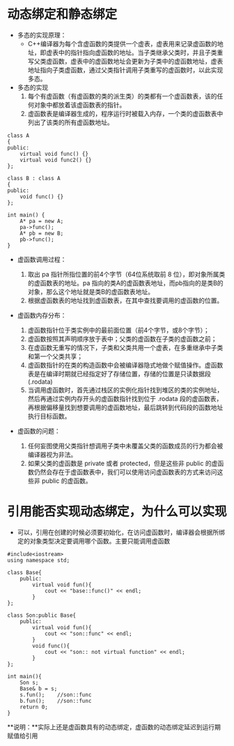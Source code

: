 # 动态绑定和静态绑定
+ 多态的实现原理：
    + C++编译器为每个含虚函数的类提供一个虚表，虚表用来记录虚函数的地址，即虚表中的指针指向虚函数的地址。当子类继承父类时，并且子类重写父类虚函数，虚表中的虚函数地址会更新为子类中的虚函数地址，虚表地址指向子类虚函数，通过父类指针调用子类重写的虚函数时，以此实现多态。
+ 多态的实现
    1. 每个有虚函数（有虚函数的类的派生类）的类都有一个虚函数表，该的任何对象中都放着该虚函数表的指针。
    2. 虚函数表是编译器生成的，程序运行时被载入内存，一个类的虚函数表中列出了该类的所有虚函数地址。

```
class A
{
public:
    virtual void func() {}
    virtual void func2() {}
};

class B : class A
{
public:
    void func() {}
};

int main() {
    A* pa = new A;
    pa->func();
    A* pb = new B;
    pb->func();
}
```

+ 虚函数调用过程：
    1. 取出 pa 指针所指位置的前4个字节（64位系统取前 8 位），即对象所属类的虚函数表的地址。pa 指向的类A的虚函数表地址，而pb指向的是类B的对象，那么这个地址就是类B的虚函数表地址。
    2. 根据虚函数表的地址找到虚函数表，在其中查找要调用的虚函数的位置。

+ 虚函数内存分布：
    1. 虚函数指针位于类实例中的最前面位置（前4个字节，或8个字节）；
    2. 虚函数按照其声明顺序放于表中；父类的虚函数在子类的虚函数之前；
    3. 在虚函数无重写的情况下，子类和父类共用一个虚表，在多重继承中子类和第一个父类共享；
    4. 虚函数指针的在类的构造函数中会被编译器隐式地做个赋值操作。虚函数表是在编译时期就已经指定好了存储位置，存储的位置是只读数据段(.rodata)
    5. 当调用虚函数时，首先通过栈区的实例化指针找到堆区的类的实例地址，然后再通过实例内存开头的虚函数指针找到位于 .rodata 段的虚函数表，再根据偏移量找到想要调用的虚函数地址，最后跳转到代码段的函数地址执行目标函数。

+ 虚函数的问题：
    1. 任何妄图使用父类指针想调用子类中未覆盖父类的函数成员的行为都会被编译器视为非法。
    2. 如果父类的虚函数是 private 或者 protected，但是这些非 public 的虚函数仍然会存在于虚函数表中，我们可以使用访问虚函数表的方式来访问这些非 public 的虚函数。
[](http://c.biancheng.net/view/267.html)

# 引用能否实现动态绑定，为什么可以实现
+ 可以，引用在创建的时候必须要初始化，在访问虚函数时，编译器会根据所绑定的对象类型决定要调用哪个函数。主要只能调用虚函数

```
#include<iostream>
using namespace std;

class Base{
    public:
        virtual void fun(){
            cout << "base::func()" << endl;
        }
};

class Son:public Base{
    public:
        virtual void fun(){
            cout << "son::func" << endl;
        }
        void func(){
            cout << "son:: not virtual function" << endl;
        }
};

int main(){
    Son s;
    Base& b = s;
    s.fun();    //son::func
    b.fun();    //son::func
    return 0;
}
```

**说明：**实际上还是虚函数具有的动态绑定，虚函数的动态绑定延迟到运行期赋值给引用